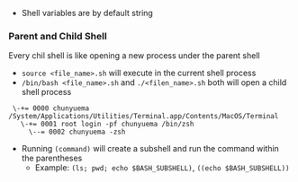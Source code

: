 - Shell variables are by default string

### Parent and Child Shell

Every chil shell is like opening a new process under the parent shell

- `source <file_name>.sh` will execute in the current shell process
- `/bin/bash <file_name>.sh` and `./<filen_name>.sh` both will open a child shell process

```
 \-+= 0000 chunyuema /System/Applications/Utilities/Terminal.app/Contents/MacOS/Terminal
   \-+= 0001 root login -pf chunyuema /bin/zsh
     \--= 0002 chunyuema -zsh
```

- Running `(command)` will create a subshell and run the command within the parentheses
  - Example: `(ls; pwd; echo $BASH_SUBSHELL)`, `((echo $BASH_SUBSHELL))`
